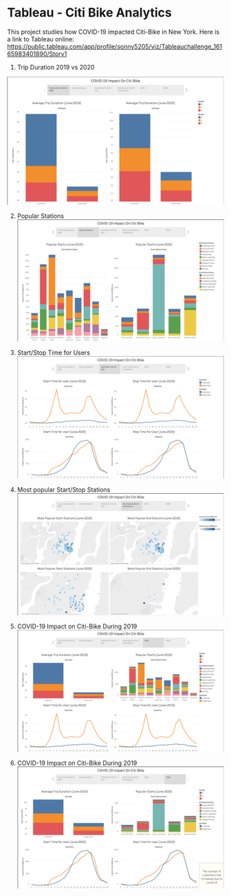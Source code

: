 # Tableau - Citi Bike Analytics

This project studies how COVID-19 impacted Citi-Bike in New York. Here is a link to Tableau online:
https://public.tableau.com/app/profile/sonny5205/viz/Tableauchallenge_16165983401890/Story1
1. Trip Duration 2019 vs 2020

![first](Images/1.png)

2. Popular Stations
![first](Images/2.png)

3. Start/Stop Time for Users
![first](Images/3.png)

4. Most popular Start/Stop Stations
![first](Images/4.png)

5. COVID-19 Impact on Citi-Bike During 2019
![first](Images/5.png)

6. COVID-19 Impact on Citi-Bike During 2019
![first](Images/6.png)


